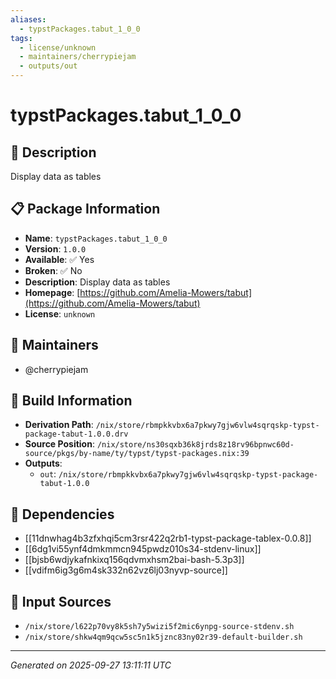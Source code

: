 ```yaml
---
aliases:
  - typstPackages.tabut_1_0_0
tags:
  - license/unknown
  - maintainers/cherrypiejam
  - outputs/out
---
```


# typstPackages.tabut_1_0_0

## 📝 Description

Display data as tables

## 📋 Package Information

- **Name**: `typstPackages.tabut_1_0_0`
- **Version**: `1.0.0`
- **Available**: ✅ Yes
- **Broken**: ✅ No
- **Description**: Display data as tables
- **Homepage**: [https://github.com/Amelia-Mowers/tabut](https://github.com/Amelia-Mowers/tabut)
- **License**: `unknown`
## 👥 Maintainers

- @cherrypiejam


## 🔧 Build Information

- **Derivation Path**: `/nix/store/rbmpkkvbx6a7pkwy7gjw6vlw4sqrqskp-typst-package-tabut-1.0.0.drv`
- **Source Position**: `/nix/store/ns30sqxb36k8jrds8z18rv96bpnwc60d-source/pkgs/by-name/ty/typst/typst-packages.nix:39`
- **Outputs**:
  - `out`:  `/nix/store/rbmpkkvbx6a7pkwy7gjw6vlw4sqrqskp-typst-package-tabut-1.0.0`

## 🔗 Dependencies

- [[11dnwhag4b3zfxhqi5cm3rsr422q2rb1-typst-package-tablex-0.0.8]]
- [[6dg1vi55ynf4dmkmmcn945pwdz010s34-stdenv-linux]]
- [[bjsb6wdjykafnkixq156qdvmxhsm2bai-bash-5.3p3]]
- [[vdifm6ig3g6m4sk332n62vz6lj03nyvp-source]]

## 📁 Input Sources

- `/nix/store/l622p70vy8k5sh7y5wizi5f2mic6ynpg-source-stdenv.sh`
- `/nix/store/shkw4qm9qcw5sc5n1k5jznc83ny02r39-default-builder.sh`

---
*Generated on 2025-09-27 13:11:11 UTC*

